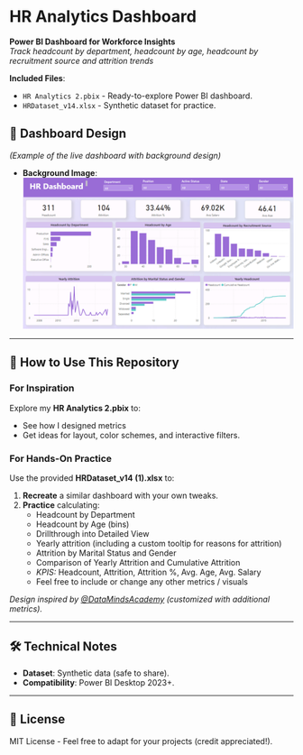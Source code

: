 # HR Analytics Dashboard 
**Power BI Dashboard for Workforce Insights**  
*Track headcount by department, headcount by age, headcount by recruitment source and attrition trends*  
 
**Included Files**:  
- `HR Analytics 2.pbix` - Ready-to-explore Power BI dashboard.  
- `HRDataset_v14.xlsx` - Synthetic dataset for practice.
  
## 🎨 **Dashboard Design**  
*(Example of the live dashboard with background design)* 
- **Background Image**: ![Dashboard Background](https://github.com/AnnieTheAnalyst/hr-analytics-dashboard/blob/main/HR%20Analytics.png?raw=true)


---

## 📂 How to Use This Repository  

### For Inspiration  
Explore my **HR Analytics 2.pbix** to:  
- See how I designed metrics 
- Get ideas for layout, color schemes, and interactive filters.  

### For Hands-On Practice  
Use the provided **HRDataset_v14 (1).xlsx** to:  
1. **Recreate** a similar dashboard with your own tweaks.  
2. **Practice** calculating:  
   - Headcount by Department
   - Headcount by Age (bins)
   - Drillthrough into Detailed View
   - Yearly attrition (including a custom tooltip for reasons for attrition)
   - Attrition by Marital Status and Gender
   - Comparison of Yearly Attrition and Cumulative Attrition
   - *KPIS:* Headcount, Attrition, Attrition %, Avg. Age, Avg. Salary
   - Feel free to include or change any other metrics / visuals

*Design inspired by [@DataMindsAcademy](https://www.youtube.com/watch?v=bYmcCTsP0Zg&ab_channel=DataMindsAcademy) (customized with additional metrics).*  

---

## 🛠️ Technical Notes  
- **Dataset**: Synthetic data (safe to share).  
- **Compatibility**: Power BI Desktop 2023+.  

---

## 📜 License  
MIT License - Feel free to adapt for your projects (credit appreciated!).  
